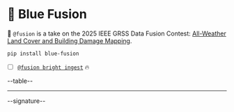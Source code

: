 # 🔮 Blue Fusion

🔮 `@fusion` is a take on the 2025 IEEE GRSS Data Fusion Contest: [All-Weather Land Cover and Building Damage Mapping](https://www.grss-ieee.org/technical-committees/image-analysis-and-data-fusion/?tab=data-fusion-contest). 

```bash
pip install blue-fusion
```

- [ ] [`@fusion bright ingest`](./blue_fusion/docs/track-2.md) 🔥

--table--

---

--signature--